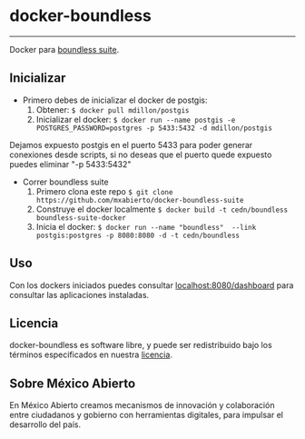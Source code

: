 # docker-boundless
----------------
Docker para [boundless suite](https://boundlessgeo.com/).

## Inicializar
- Primero debes de inicializar el docker de postgis:
  1. Obtener: ```$ docker pull mdillon/postgis```
  2. Inicializar el docker: ```$ docker run --name postgis -e POSTGRES_PASSWORD=postgres -p 5433:5432 -d mdillon/postgis```

Dejamos expuesto postgis en el puerto 5433 para poder generar conexiones desde scripts, si no deseas que el puerto quede expuesto puedes eliminar "-p 5433:5432"

- Correr boundless suite
  1. Primero clona este repo ```$ git clone https://github.com/mxabierto/docker-boundless-suite```
  2. Construye el docker localmente ```$ docker build -t cedn/boundless boundless-suite-docker```
  3. Inicia el docker: ```$ docker run --name "boundless"  --link postgis:postgres -p 8080:8080 -d -t cedn/boundless```

## Uso
Con los dockers iniciados puedes consultar [localhost:8080/dashboard](http://localhost:8080/dashboard/) para consultar las aplicaciones instaladas.

## Licencia
docker-boundless es software libre, y puede ser redistribuido bajo los términos especificados en nuestra [licencia](https://datos.gob.mx/libreusomx).

## Sobre México Abierto
En México Abierto creamos mecanismos de innovación y colaboración entre ciudadanos y gobierno con herramientas digitales, para	impulsar el desarrollo del país.
